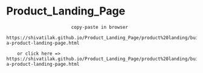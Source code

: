 # Product_Landing_Page
                            copy-paste in browser 
        https://shivatilak.github.io/Product_Landing_Page/product%20landing/build-a-product-landing-page.html
        
        or click here => https://shivatilak.github.io/Product_Landing_Page/product%20landing/build-a-product-landing-page.html
